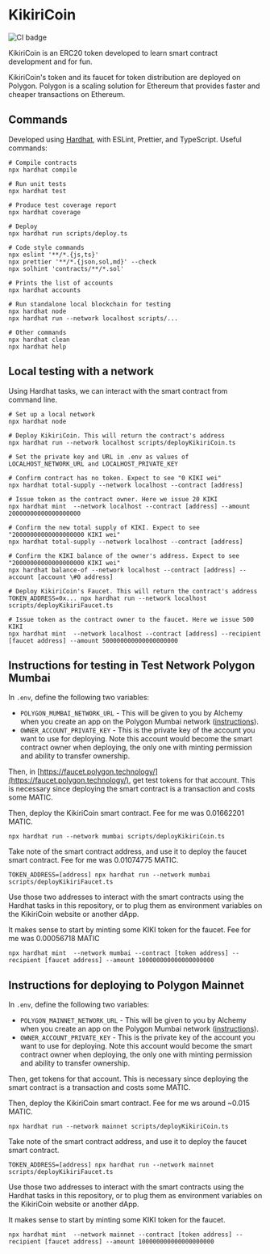 # KikiriCoin

![CI badge](https://github.com/guillermodlpa/kikiricoin/workflows/Continuous%20Integration/badge.svg)

KikiriCoin is an ERC20 token developed to learn smart contract development and for fun.

KikiriCoin's token and its faucet for token distribution are deployed on Polygon. Polygon is a scaling solution for Ethereum that provides faster and cheaper transactions on Ethereum.

## Commands

Developed using [Hardhat](https://hardhat.org/), with ESLint, Prettier, and TypeScript. Useful commands:

```shell
# Compile contracts
npx hardhat compile

# Run unit tests
npx hardhat test

# Produce test coverage report
npx hardhat coverage

# Deploy
npx hardhat run scripts/deploy.ts

# Code style commands
npx eslint '**/*.{js,ts}'
npx prettier '**/*.{json,sol,md}' --check
npx solhint 'contracts/**/*.sol'

# Prints the list of accounts
npx hardhat accounts

# Run standalone local blockchain for testing
npx hardhat node
npx hardhat run --network localhost scripts/...

# Other commands
npx hardhat clean
npx hardhat help
```

## Local testing with a network

Using Hardhat tasks, we can interact with the smart contract from command line.

```shell
# Set up a local network
npx hardhat node

# Deploy KikiriCoin. This will return the contract's address
npx hardhat run --network localhost scripts/deployKikiriCoin.ts

# Set the private key and URL in .env as values of LOCALHOST_NETWORK_URL and LOCALHOST_PRIVATE_KEY

# Confirm contract has no token. Expect to see "0 KIKI wei"
npx hardhat total-supply --network localhost --contract [address]

# Issue token as the contract owner. Here we issue 20 KIKI
npx hardhat mint  --network localhost --contract [address] --amount 20000000000000000000

# Confirm the new total supply of KIKI. Expect to see "20000000000000000000 KIKI wei"
npx hardhat total-supply --network localhost --contract [address]

# Confirm the KIKI balance of the owner's address. Expect to see "20000000000000000000 KIKI wei"
npx hardhat balance-of --network localhost --contract [address] --account [account \#0 address]

# Deploy KikiriCoin's Faucet. This will return the contract's address
TOKEN_ADDRESS=0x... npx hardhat run --network localhost scripts/deployKikiriFaucet.ts

# Issue token as the contract owner to the faucet. Here we issue 500 KIKI
npx hardhat mint  --network localhost --contract [address] --recipient [faucet address] --amount 500000000000000000000
```

## Instructions for testing in Test Network Polygon Mumbai

In `.env`, define the following two variables:

- `POLYGON_MUMBAI_NETWORK_URL` - This will be given to you by Alchemy when you create an app on the Polygon Mumbai network ([instructions](https://docs.alchemy.com/alchemy/introduction/getting-started)).
- `OWNER_ACCOUNT_PRIVATE_KEY` - This is the private key of the account you want to use for deploying. Note this account would become the smart contract owner when deploying, the only one with minting permission and ability to transfer ownership.

Then, in [https://faucet.polygon.technology/](https://faucet.polygon.technology/), get test tokens for that account. This is necessary since deploying the smart contract is a transaction and costs some MATIC.

Then, deploy the KikiriCoin smart contract. Fee for me was 0.01662201 MATIC.

```shell
npx hardhat run --network mumbai scripts/deployKikiriCoin.ts
```

Take note of the smart contract address, and use it to deploy the faucet smart contract. Fee for me was 0.01074775 MATIC.

```shell
TOKEN_ADDRESS=[address] npx hardhat run --network mumbai scripts/deployKikiriFaucet.ts
```

Use those two addresses to interact with the smart contracts using the Hardhat tasks in this repository, or to plug them as environment variables on the KikiriCoin website or another dApp.

It makes sense to start by minting some KIKI token for the faucet. Fee for me was 0.00056718 MATIC

```shell
npx hardhat mint  --network mumbai --contract [token address] --recipient [faucet address] --amount 100000000000000000000
```

## Instructions for deploying to Polygon Mainnet

In `.env`, define the following two variables:

- `POLYGON_MAINNET_NETWORK_URL` - This will be given to you by Alchemy when you create an app on the Polygon Mumbai network ([instructions](https://docs.alchemy.com/alchemy/introduction/getting-started)).
- `OWNER_ACCOUNT_PRIVATE_KEY` - This is the private key of the account you want to use for deploying. Note this account would become the smart contract owner when deploying, the only one with minting permission and ability to transfer ownership.

Then, get tokens for that account. This is necessary since deploying the smart contract is a transaction and costs some MATIC.

Then, deploy the KikiriCoin smart contract. Fee for me ws around ~0.015 MATIC.

```shell
npx hardhat run --network mainnet scripts/deployKikiriCoin.ts
```

Take note of the smart contract address, and use it to deploy the faucet smart contract.

```shell
TOKEN_ADDRESS=[address] npx hardhat run --network mainnet scripts/deployKikiriFaucet.ts
```

Use those two addresses to interact with the smart contracts using the Hardhat tasks in this repository, or to plug them as environment variables on the KikiriCoin website or another dApp.

It makes sense to start by minting some KIKI token for the faucet.

```shell
npx hardhat mint  --network mainnet --contract [token address] --recipient [faucet address] --amount 100000000000000000000
```
